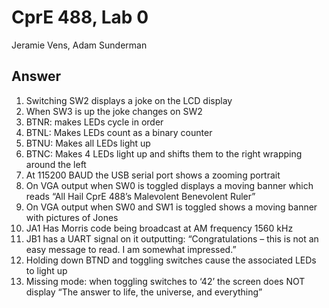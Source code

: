 CprE 488, Lab 0
===============
Jeramie Vens,
Adam Sunderman

Answer
------
1. Switching SW2 displays a joke on the LCD display 
2. When SW3 is up the joke changes on SW2
3. BTNR: makes LEDs cycle in order
4. BTNL: Makes LEDs count as a binary counter
5. BTNU: Makes all LEDs light up
6. BTNC: Makes 4 LEDs light up and shifts them to the right wrapping around the left
7. At 115200 BAUD the USB serial port shows a zooming portrait
8. On VGA output when SW0 is toggled displays a moving banner which reads “All Hail CprE 488’s Malevolent Benevolent Ruler”
9. On VGA output when SW0 and SW1 is toggled shows a moving banner with pictures of Jones
10. JA1 Has Morris code being broadcast at AM frequency 1560 kHz
11. JB1 has a UART signal on it outputting: “Congratulations – this is not an easy message to read. I am somewhat impressed.”
12. Holding down BTND and toggling switches cause the associated LEDs to light up
13. Missing mode: when toggling switches to ‘42’ the screen does NOT display “The answer to life, the universe, and everything”

